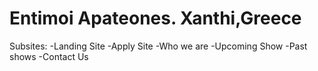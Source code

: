 # Entimoi Apateones. Xanthi,Greece

Subsites:
-Landing Site
-Apply Site
-Who we are
-Upcoming Show
-Past shows
-Contact Us